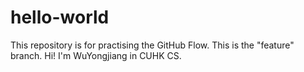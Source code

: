 # hello-world
This repository is for practising the GitHub Flow.
This is the "feature" branch.
Hi! I'm WuYongjiang in CUHK CS. 
